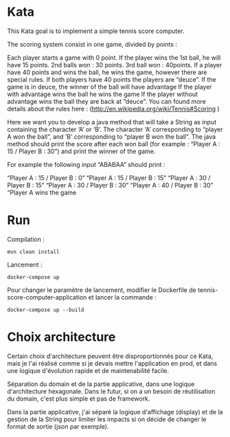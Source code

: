 # Kata

This Kata goal is to implement a simple tennis score computer.

The scoring system consist in one game, divided by points :

Each player starts a game with 0 point.
If the player wins the 1st ball, he will have 15 points. 2nd balls won : 30 points. 3rd ball won : 40points.
If a player have 40 points and wins the ball, he wins the game, however there are special rules.
If both players have 40 points the players are “deuce”.
If the game is in deuce, the winner of the ball will have advantage
If the player with advantage wins the ball he wins the game
If the player without advantage wins the ball they are back at “deuce”.
You can found more details about the rules here : (http://en.wikipedia.org/wiki/Tennis#Scoring )

Here we want you to develop a java method that will take a String as input containing the character ‘A’ or ‘B’. The character ‘A’ corresponding to “player A won the ball”, and ‘B’ corresponding to “player B won the ball”. The java method should print the score after each won ball (for example : “Player A : 15 / Player B : 30”) and print the winner of the game.

For example the following input “ABABAA” should print :

“Player A : 15 / Player B : 0”
“Player A : 15 / Player B : 15”
“Player A : 30 / Player B : 15”
“Player A : 30 / Player B : 30”
“Player A : 40 / Player B : 30”
“Player A wins the game

# Run

Compilation :
```
mvn clean install
```

Lancement :
```
docker-compose up
```

Pour changer le paramètre de lancement, modifier le Dockerfile de tennis-score-computer-application et lancer la commande :
```
docker-compose up --build
```

# Choix architecture

Certain choix d'architecture peuvent être disproportionnés pour ce Kata, mais je l'ai réalisé comme si je devais mettre l'application en prod, et dans une logique d'évolution rapide et de maintenabilité facile.

Séparation du domain et de la partie applicative, dans une logique d'architecture hexagonale. Dans le futur, si on a un besoin de réutilisation du domain, c'est plus simple et pas de framework.

Dans la partie applicative, j'ai séparé la logique d'affichage (display) et de la gestion de la String pour limiter les impacts si on décide de changer le format de sortie (json par exemple).

